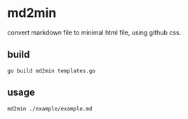 md2min
======

convert markdown file to minimal html file, using github css.

build
-----

    go build md2min templates.go

usage
-----

    md2min ./example/example.md

